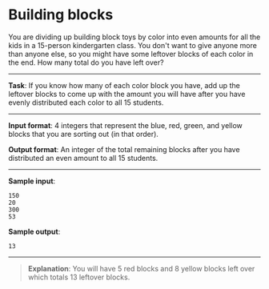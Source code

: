 # Building blocks

You are dividing up building block toys by color into even amounts for all the kids in a 15-person kindergarten class. You don't want to give anyone more than anyone else, so you might have some leftover blocks of each color in the end.  How many total do you have left over? 
 
---

**Task**: If you know how many of each color block you have, add up the leftover blocks to come up with the amount you will have after you have evenly distributed each color to all 15 students. 
 
---

**Input format**: 4 integers that represent the blue, red, green, and yellow blocks that you are sorting out (in that order). 
 
**Output format**: An integer of the total remaining blocks after you have distributed an even amount to all 15 students. 
 
---

**Sample input**:  
```
150 
20 
300 
53 
```
 
**Sample output**:  
```
13
```

---

>**Explanation**: You will have 5 red blocks and 8 yellow blocks left over which totals 13 leftover blocks.